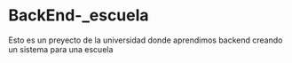 # BackEnd-_escuela
Esto es un preyecto de la universidad donde aprendimos backend creando un sistema para una escuela
